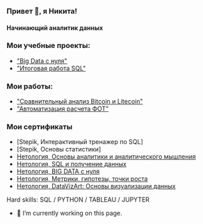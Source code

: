 ### Привет 👋, я Никита!
#### Начинающий аналитик данных

### Мои учебные проекты:

- ["Big Data с нуля"](https://github.com/my1exp/Analysis_with_Python/blob/main/%D0%98%D1%82%D0%BE%D0%B3%D0%BE%D0%B2%D0%B0%D1%8F%20%D1%80%D0%B0%D0%B1%D0%BE%D1%82%D0%B0%20%22Big%20Data%20c%20%D0%BD%D1%83%D0%BB%D1%8F%22.ipynb)
- ["Итоговая работа SQL"](https://github.com/my1exp/Sql/blob/main/%D0%98%D1%82%D0%BE%D0%B3%D0%BE%D0%B2%D0%B0%D1%8F_%D1%80%D0%B0%D0%B1%D0%BE%D1%82%D0%B0_SQL.pdf)

### Мои работы:

- ["Сравнительный анализ Bitcoin и Litecoin"](https://github.com/my1exp/Analysis_with_Python/blob/main/%D0%A1%D1%80%D0%B0%D0%B2%D0%BD%D0%B8%D1%82%D0%B5%D0%BB%D1%8C%D0%BD%D1%8B%D0%B9%20%D0%B0%D0%BD%D0%B0%D0%BB%D0%B8%D0%B7%20BTC%20%D0%B8%20LTC.ipynb)
- ["Автоматизация расчета ФОТ"](https://github.com/my1exp/Analysis_with_Python/blob/main/%D0%A7%D0%B0%D1%81%D1%8B_%D1%80%D0%B0%D0%B1%D0%BE%D1%82%D1%8B_%D0%9C%D0%B0%D0%B3%D0%BD%D0%B8%D1%82.ipynb)

### Мои сертификаты

- [Stepik, Интерактивный тренажер по SQL]
- [Stepik, Основы статистики]
- [Нетология, Основы аналитики и аналитического мышления](https://netology.ru/backend/api/user/programs/20603/pdf_certificate)
- [Нетология, SQL и получение данных](https://netology.ru/backend/api/user/programs/20674/pdf_certificate)
- [Нетология, BIG DATA с нуля](https://netology.ru/backend/api/user/programs/20431/pdf_certificate)
- [Нетология, Метрики, гипотезы, точки роста](https://netology.ru/backend/api/user/programs/23963/pdf_certificate)
- [Нетология, DataVizArt: Основы визуализации данных](https://netology.ru/backend/api/user/programs/23249/pdf_certificate)


Hard skills: SQL / PYTHON / TABLEAU / JUPYTER

- 🔭 I’m currently working on this page. 





